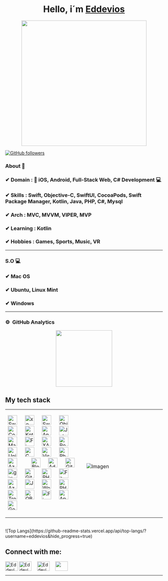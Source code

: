 <div align="center">
<h1 align="center">Hello, i´m <a href="https://eddevios.com">Eddevios</a></h1>
</div>
<p align="center">
<a href="https://github.com/eddevios">
<img src="https://www.eddevios.com/wp-content/uploads/2024/09/Profile.jpeg" height = 400px align = center>
</a>
</p>

[![GitHub followers](https://img.shields.io/github/followers/eddevios?style=social)](https://github.com/eddevios)

### About 📌

### ✔  **Domain :**  📲 iOS, Android, Full-Stack Web, C# Development 💻
### ✔  **Skills :** Swift, Objective-C, SwiftUI, CocoaPods, Swift Package Manager, Kotlin, Java, PHP, C#, Mysql
### ✔  **Arch :** MVC, MVVM, VIPER, MVP
### ✔  **Learning :** Kotlin
### ✔  **Hobbies :**  Games, Sports, Music, VR

<hr>

### S.O 💻

### ✔  Mac OS
### ✔  Ubuntu, Linux Mint
### ✔  Windows

<hr>

### ⚙️ &nbsp;GitHub Analytics

<p align="center">
<a href="https://github.com/eddevios">
  <img height="180em" src="https://github-readme-stats-eight-theta.vercel.app/api?username=eddevios&show_icons=true&theme=algolia&include_all_commits=true&count_private=true"/>
</a>
</p>

## My tech stack
<table>
<tr>
<td width="50%">
<div style="display: flex; align-items: left;">
  <div>
    <p align="left"> 
      <a> 
        <img alt="Swift" src="https://img.shields.io/badge/Swift-%23F05138?logo=swift&link=https%3A%2F%2Fwww.eddevios.com%2F&logoColor=white" height="30"/>
      </a> 
      &emsp;
      <a> 
        <img alt="xCode" src="https://img.shields.io/badge/xCode-%23147EFB?logo=xcode&logoColor=white&link=https%3A%2F%2Fwww.eddevios.com%2F" height="30"/>
      </a> 
      &emsp;
      <a> 
        <img alt="SwiftUI" src="https://img.shields.io/badge/SwiftUI-%23F05138?logo=swift&link=https%3A%2F%2Fwww.eddevios.com%2F&logoColor=white" height="30"/>
      </a> 
      &emsp;
      <a> 
        <img alt="Objective C" src="https://img.shields.io/badge/Objective-C-%239933CC?logoColor=white&link=https%3A%2F%2Fwww.eddevios.com%2F" height="30"/>
      </a> 
      &emsp;
      <a>
        <img alt="Cocoa Pods" src="https://img.shields.io/badge/Cocoa%20Pods-%23EE3322?logo=cocoapods&logoColor=white&link=https%3A%2F%2Fwww.eddevios.com%2F" height="30"/>
      </a>
      &emsp;
      <a> 
        <img alt="Kotlin" src="https://img.shields.io/badge/Kotlin-%237F52FF?logo=kotlin&link=https%3A%2F%2Fwww.eddevios.com%2F&logoColor=white" height="30"/>
      </a> 
      &emsp;
      <a>
        <img alt="Android Studio" src="https://img.shields.io/badge/Android Studio-%23302E31?logo=androidstudio&link=https%3A%2F%2Fwww.eddevios.com%2F&logoColor=white" height="30"/>
      </a>
      &emsp;
      <a> 
        <img alt="Jetpack Compose" src="https://img.shields.io/badge/Jetpack%20Compose-%234285F4?logo=jetpackcompose&logoColor=white&link=https%3A%2F%2Fwww.eddevios.com%2F" height="30"/>
      </a> 
      &emsp;
      <a> 
        <img alt="Material Design" src="https://img.shields.io/badge/Material-%23757575?logo=materialdesign&logoColor=white&link=https%3A%2F%2Fwww.eddevios.com%2F" height="30"/>
      </a> 
      &emsp;
      <a>
        <img alt="Firebase" src="https://img.shields.io/badge/Firebase-%23DD2C00?logo=firebase&logoColor=white&link=https%3A%2F%2Fwww.eddevios.com%2F" height="30"/>
      </a>
      &emsp;
      <a>
        <img alt="XAMPP" src="https://img.shields.io/badge/XAMPP-%23FB7A24?logo=xampp&logoColor=white&link=https%3A%2F%2Fwww.eddevios.com%2F" height="30"/>
      </a>
      &emsp;
        <a>
        <img alt="Postman" src="https://img.shields.io/badge/Postman-%23FF6C37?logo=postman&logoColor=white&link=https%3A%2F%2Fwww.eddevios.com%2F" height="30"/>
      </a>
      &emsp;
      <a> 
        <img alt="Unity" src="https://img.shields.io/badge/Unity-%23FFFFFF?logo=unity&link=https%3A%2F%2Fwww.eddevios.com%2F&logoColor=black" height="30"/>
      </a>
      &emsp;
       <a>
        <img alt="C Sharp" src="https://img.shields.io/badge/C%23-%2399CC00?logo=sharp&link=https%3A%2F%2Fwww.eddevios.com%2F&logoColor=white" height="30"/>
      </a>
      &emsp;
      <a>
        <img alt="Visual Studio" src="https://img.shields.io/badge/Visual%20Studio-%2300465B?link=https%3A%2F%2Fwww.eddevios.com%2F" height="30"/>
      </a>
      &emsp;
      <a>
        <img alt="Photon" src="https://img.shields.io/badge/Photon-%23004480?logo=photon&logoColor=white&link=https%3A%2F%2Fwww.eddevios.com%2F" height="30"/>
      </a>
      &emsp;
      <a>
        <img alt="Azure PlayFab" src="https://img.shields.io/badge/Azure PlayFab-%23003791?logoColor=white&link=https%3A%2F%2Fwww.eddevios.com%2F" height="30"/>
      </a>
      &emsp;
      &emsp;
      <a>
        <img alt="Blender" src="https://img.shields.io/badge/Blender-%23E87D0D?logo=blender&logoColor=white&link=https%3A%2F%2Fwww.eddevios.com%2F" height="30"/>
      </a>
      &emsp;
      <a>
        <img alt="Adobe Photoshop" src="https://img.shields.io/badge/Photoshop-%2331A8FF?logo=adobephotoshop&logoColor=white&link=https%3A%2F%2Fwww.eddevios.com%2F" height="30"/>
      </a>
      &emsp;
      <a>
        <img alt="Git" src="https://img.shields.io/badge/-git-red?logo=git&logoColor=white" height="30"/>
      </a>
      &emsp;
      <a> 
        <img alt="github" src="https://img.shields.io/badge/-GitHub-black?logo=github&logoColor=white" height="30"/>
      </a>
      &emsp;
      <a>
        <img alt="Git Lab" src="https://img.shields.io/badge/Git%20Lab-%23FC6D26?logo=gitlab&logoColor=white&link=https%3A%2F%2Fwww.eddevios.com%2F" height="30"/>
      </a>
      &emsp;
      <a> 
         <img alt="PHP" src="https://img.shields.io/badge/PHP-%23777BB4?logo=php&logoColor=white&link=https%3A%2F%2Fwww.eddevios.com%2F" height="30"/>
       </a>
      &emsp;
      <a> 
        <img alt="Filezilla" src="https://img.shields.io/badge/Filezilla-%23BF0000?logo=filezilla&logoColor=white&link=https%3A%2F%2Fwww.eddevios.com%2F" height="30"/>
      </a> 
      &emsp;
       <a>
        <img alt="Azure" src="https://img.shields.io/badge/Azure-%23DE00A5?link=https%3A%2F%2Fwww.eddevios.com%2F" height="30"/>
      </a>
      &emsp;
      <a> 
         <img alt="JavaScript" src="https://img.shields.io/badge/JavaScript%20-%23F7DF1E.svg?logo=javascript&logoColor=black" height="30"/>
       </a>
      &emsp;
      <a> 
        <img alt="Wordpress" src="https://img.shields.io/badge/Wordpress-%2321759B?logo=wordpress&logoColor=white&link=https%3A%2F%2Fwww.eddevios.com%2F" height="30"/>
      </a> 
      &emsp;
      <a>
        <img alt="PHP MyAdmin" src="https://img.shields.io/badge/PHP%20MyAdmin-%236C78AF?logo=phpmyadmin&logoColor=white&link=https%3A%2F%2Fwww.eddevios.com%2F" height="30"/>
      </a>
      &emsp;
      <a>
        <img alt="Trello" src="https://img.shields.io/badge/Trello-%230052CC?logo=trello&logoColor=white&link=https%3A%2F%2Fwww.eddevios.com%2F" height="30"/>
      </a>
      &emsp;
      <a> 
        <img alt="OBS studio" src="https://img.shields.io/badge/OBS-%23302E31?logo=obsstudio&link=https%3A%2F%2Fwww.eddevios.com%2F&logoColor=white" height="30"/>
      </a> 
      &emsp;
      <a> 
        <img alt="Figma" src="https://img.shields.io/badge/Figma-%23F24E1E?logo=figma&logoColor=white&link=https%3A%2F%2Fwww.eddevios.com%2F" height="30"/>
      </a> 
      &emsp;
      <a> 
        <img alt="App Store" src="https://img.shields.io/badge/App%20Store-%230D96F6?logo=appstore&logoColor=white&link=https%3A%2F%2Fwww.eddevios.com%2F" height="30"/>
      </a> 
      &emsp;
      &emsp;
      <a> 
        <img alt="Google Play" src="https://img.shields.io/badge/Google%20Play-%23414141?logo=googleplay&logoColor=white&link=https%3A%2F%2Fwww.eddevios.com%2F" height="30"/>
      </a> 
      &emsp;
    </p>
  </div>
</div>                                                                                
</td>
  
<td width="50%">
  <br>
  <div style="display: flex; align-items: right;">
    <div>
      <img src="https://www.eddevios.com/wp-content/uploads/2024/09/93819d72-1e6e-453e-a341-01989d66f6c6.jpeg" alt="Imagen" style="max-width=100%"  >
    </div>
  </div> 
  </td>
</table>                                                                                 
</div>
<br>

<div>
  ![Top Langs](https://github-readme-stats.vercel.app/api/top-langs/?username=eddevios&hide_progress=true)
</div>

## Connect with me:
<p align="left">
  <a href="https://www.linkedin.com/in/eddevios" target="blank"><img align="center"
      src="https://raw.githubusercontent.com/rahuldkjain/github-profile-readme-generator/master/src/images/icons/Social/linked-in-alt.svg"
      alt="Eddevios" height="30" width="40" /></a>
  <a href="https://www.instagram.com/eddevios" target="blank"><img align="center"
      src="https://raw.githubusercontent.com/rahuldkjain/github-profile-readme-generator/master/src/images/icons/Social/instagram.svg"
      alt="Eddevios" height="30" width="40" /></a>&emsp;
  <a href="https://www.eddevios.com/contacto" target="blank"><img align="center"
    src="https://www.eddevios.com/wp-content/uploads/2018/07/favicon152.png"
    alt="Eddevios" height="30" width="40" /></a>&emsp;
  <a href="mailto:edu@eddevios.com" target="blank"><img align="center" 
    src="https://img.shields.io/badge/Mail-%23EA4335?logo=gmail&logoColor=white&link=https%3A%2F%2Fwww.eddevios.com%2F"
    height="30" width="40"/></a>
</p>

-----
<p align="center">
  <!--
  <img height="50%" width="auto" src="https://github-readme-stats.vercel.app/api?username=eddevios&show_icons=true&count_private=true&theme=darcula&hide_border=true&hide=issues,contribs&bg_color=00000000">
  <img height="50%" width="auto" src="https://github-readme-stats.vercel.app/api/top-langs/?username=eddevios&layout=compact&hide_border=true&theme=darcula&bg_color=00000000&langs_count=6&hide=jupyter%20notebook,tex,css,php">
  -->
  <br>
  <br>
</p>


